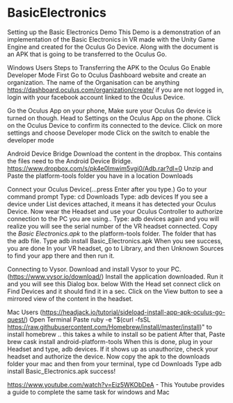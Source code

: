 # BasicElectronics
Setting up the Basic Electronics Demo
This Demo is a demonstration of an implementation of the Basic Electronics in VR made with the Unity Game Engine and created for the Oculus Go Device. Along with the document is an APK that is going to be transferred to the Oculus Go.

Windows Users
Steps to Transferring the APK to the Oculus Go
Enable Developer Mode
First Go to Oculus Dashboard website and create an organization. The name of the Organisation can be anything https://dashboard.oculus.com/organization/create/ if you are not logged in, login with your facebook account linked to the Oculus Device.

Go the Oculus App on your phone, Make sure your Oculus Go device is turned on though. 
Head to Settings on the Oculus App on the phone. 
Click on the Oculus Device to confirm its connected to the device.
Click on more settings and choose Developer mode
Click on the switch to enable the developer mode



Android Device Bridge
Download the content in the dropbox. This contains the files need to the Android Device Bridge. https://www.dropbox.com/s/pk4e0lmwim5vgi0/Adb.rar?dl=0
Unzip and Paste the platform-tools folder you have in a location Downloads

Connect your Oculus Device(...press Enter after you type.)
Go to your command prompt
Type: cd Downloads 
Type: adb devices
If you see a device under List devices attached, it means it has detected your Oculus Device.
Now wear the Headset and use your Oculus Controller to authorize connection to the PC you are using..
Type: adb devices again and you will realize you will see the serial number of the VR headset connected.
Copy the *Basic Electronics.apk* to the platform-tools folder. The folder that has the adb file.
Type adb install Basic_Electronics.apk
When you see success, you are done
In your VR headset, go to Library, and then Unknown Sources to find your app there and then run it.

Connecting to Vysor.
Download and install Vysor to your PC. (https://www.vysor.io/download/)
Install the application downloaded.
Run it and you will see this Dialog box. below
With the Head set connect click on Find Devices and it should find it in a sec.
Click on the View button to see a mirrored view of the content in the headset.


Mac Users (https://headjack.io/tutorial/sideload-install-app-apk-oculus-go-quest/)
Open Terminal
Paste ruby -e "$(curl -fsSL https://raw.githubusercontent.com/Homebrew/install/master/install)" to install homebrew .. this takes a while to install so be patient
After that, Paste brew cask install android-platform-tools
When this is done, plug in your Headset and type, adb devices. If it shows up as unauthorize, check your headset and authorize the device.
Now copy the apk to the downloads folder your mac and then from your terminal, type cd Downloads 
Type adb install Basic_Electronics.apk
success!






https://www.youtube.com/watch?v=Eiz5WKObDeA - This Youtube provides a guide to complete the same task for windows and Mac

